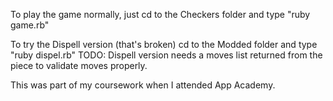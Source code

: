 To play the game normally, just cd to the Checkers folder and type "ruby game.rb"

To try the Dispell version (that's broken) cd to the Modded folder and type "ruby dispel.rb"
TODO: Dispell version needs a moves list returned from the piece to validate moves properly.

This was part of my coursework when I attended App Academy.
